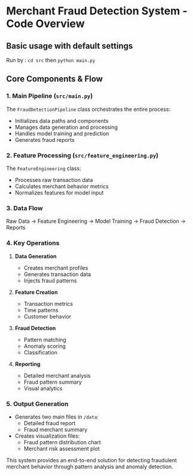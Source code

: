 # Merchant Fraud Detection System - Code Overview

## Basic usage with default settings
Run by : `cd src` then `python main.py`

## Core Components & Flow

### 1. Main Pipeline (`src/main.py`)
The `FraudDetectionPipeline` class orchestrates the entire process:
- Initializes data paths and components
- Manages data generation and processing
- Handles model training and prediction
- Generates fraud reports

### 2. Feature Processing (`src/feature_engineering.py`)
The `FeatureEngineering` class:
- Processes raw transaction data
- Calculates merchant behavior metrics
- Normalizes features for model input

### 3. Data Flow
Raw Data → Feature Engineering → Model Training → Fraud Detection → Reports


### 4. Key Operations
1. **Data Generation**
   - Creates merchant profiles
   - Generates transaction data
   - Injects fraud patterns

2. **Feature Creation**
   - Transaction metrics
   - Time patterns
   - Customer behavior

3. **Fraud Detection**
   - Pattern matching
   - Anomaly scoring
   - Classification

4. **Reporting**
   - Detailed merchant analysis
   - Fraud pattern summary
   - Visual analytics

### 5. Output Generation
- Generates two main files in `/data`:
  - Detailed fraud report
  - Fraud merchant summary
- Creates visualization files:
  - Fraud pattern distribution chart
  - Merchant risk assessment plot

This system provides an end-to-end solution for detecting fraudulent merchant behavior through pattern analysis and anomaly detection.
